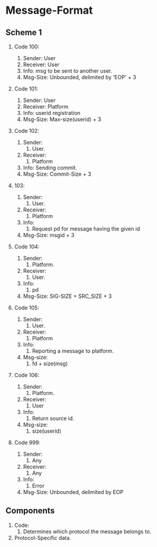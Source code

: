 # Message-Format

## Scheme 1

1. Code 100:
   1. Sender: User
   2. Receiver: User
   3. Info: msg to be sent to another user.
   4. Msg-Size: Unbounded, delimited by 'EOP' + 3

2. Code 101:
   1. Sender: User
   2. Receiver: Platform
   3. Info: userid registration
   4. Msg-Size: Max-size(userid) + 3

3. Code 102:
   1. Sender:
      1. User.
   2. Receiver:
      1. Platform
   3. Info: Sending commit.
   4. Msg-Size: Commit-Size + 3

4. 103:
   1. Sender:
      1. User.
   2. Receiver:
      1. Platform
   3. Info:
      1. Request pd for message having the given id 
   4. Msg-Size: msgid + 3

5. Code 104:
   1. Sender:
      1. Platform.
   2. Receiver:
      1. User.
   3. Info:
      1. pd
   4. Msg-Size: SIG-SIZE + SRC_SIZE + 3

6. Code 105:
   1. Sender:
      1. User.
   2. Receiver:
      1. Platform
   3. Info:
      1. Reporting a message to platform.
   4. Msg-size:
      1. fd  + size(msg)

6. Code 106:
   1. Sender:
      1. Platform.
   2. Receiver:
      1. User
   3. Info:
      1. Return source id.
   4. Msg-size:
      1. size(userid)
   
7. Code 999:
   1. Sender:
      1. Any
   2. Receiver:
      1. Any
   3. Info:
      1. Error
   4. Msg-Size: Unbounded, delimited by EOP


## Components

1. Code:
   1. Determines which protocol the message belongs to.
2. Protocol-Specific data.